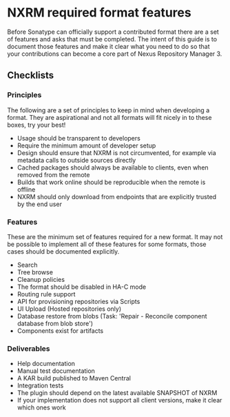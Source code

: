 # NXRM required format features

Before Sonatype can officially support a contributed format there are a set of features and asks that must be completed. 
The intent of this guide is to document those features and make it clear what you need to do so that your contributions 
can become a core part of Nexus Repository Manager 3.

## Checklists

### Principles
The following are a set of principles to keep in mind when developing a format. They are aspirational and not all
formats will fit nicely in to these boxes, try your best!

 - Usage should be transparent to developers
 - Require the minimum amount of developer setup
 - Design should ensure that NXRM is not circumvented, for example via metadata calls to outside sources directly
 - Cached packages should always be available to clients, even when removed from the remote
 - Builds that work online should be reproducible when the remote is offline
 - NXRM should only download from endpoints that are explicitly trusted by the end user

### Features
These are the minimum set of features required for a new format. It may not be possible to implement all of these 
features for some formats, those cases should be documented explicitly.

 - Search
 - Tree browse
 - Cleanup policies
 - The format should be disabled in HA-C mode
 - Routing rule support
 - API for provisioning repositories via Scripts
 - UI Upload (Hosted repositories only)
 - Database restore from blobs (Task: 'Repair - Reconcile component database from blob store')
 - Components exist for artifacts
 
### Deliverables
 - Help documentation
 - Manual test documentation
 - A KAR build published to Maven Central
 - Integration tests
 - The plugin should depend on the latest available SNAPSHOT of NXRM
 - If your implementation does not support all client versions, make it clear which ones work
